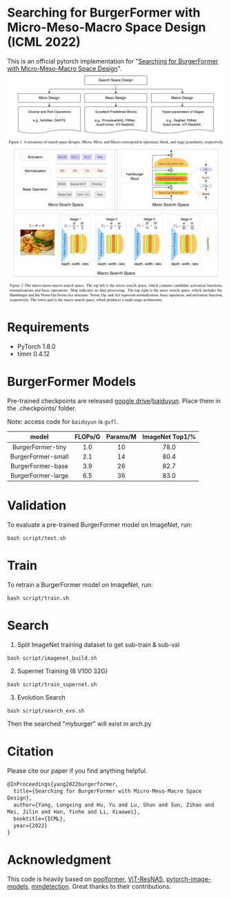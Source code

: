 # Searching for BurgerFormer with Micro-Meso-Macro Space Design (ICML 2022)

This is an official pytorch implementation for "[Searching for BurgerFormer with Micro-Meso-Macro Space Design](https://proceedings.mlr.press/v162/yang22f.html)".
![BurgerFormer-img1](img/design.png)
![BurgerFormer-img2](img/space.png)

# Requirements
* PyTorch 1.8.0
* timm 0.4.12

# BurgerFormer Models

Pre-trained checkpoints are released [google drive](https://drive.google.com/drive/folders/1malgIz2qzHUjQH78Dya55TgegD4rAVSm?usp=sharing)/[baiduyun](https://pan.baidu.com/s/1sreW9PclWNHjMAzwqXfsvg). Place them in the .checkpoints/ folder.

Note: access code for `baiduyun` is `gvfl`.

| model | FLOPs/G | Params/M | ImageNet Top1/% |
|  :----: | :----: | :----: | :----: |
| BurgerFormer-tiny | 1.0 | 10 | 78.0 |
| BurgerFormer-small | 2.1 | 14 | 80.4 |
| BurgerFormer-base | 3.9 | 26 | 82.7 |
| BurgerFormer-large | 6.5 | 36 | 83.0 |

# Validation
To evaluate a pre-trained BurgerFormer model on ImageNet, run:
```shell
bash script/test.sh
```

# Train
To retrain a BurgerFormer model on ImageNet, run:
```shell
bash script/train.sh
```

# Search
1. Split ImageNet training dataset to get sub-train & sub-val
```shell
bash script/imagenet_build.sh
```

2. Supernet Training (8 V100 32G)
```shell
bash script/train_supernet.sh
```

3. Evolution Search
```shell
bash script/search_evo.sh
```
Then the searched "myburger" will exist in arch.py

# Citation
Please cite our paper if you find anything helpful.
```
@InProceedings{yang2022burgerformer,
  title={Searching for BurgerFormer with Micro-Meso-Macro Space Design},
  author={Yang, Longxing and Hu, Yu and Lu, Shun and Sun, Zihao and Mei, Jilin and Han, Yinhe and Li, Xiaowei},
  booktitle={ICML},
  year={2022}
}
```

# Acknowledgment
This code is heavily based on [poolformer](https://github.com/sail-sg/poolformer), [ViT-ResNAS](https://github.com/yilunliao/vit-search), [pytorch-image-models](https://github.com/rwightman/pytorch-image-models), [mmdetection](https://github.com/open-mmlab/mmdetection). Great thanks to their contributions.
